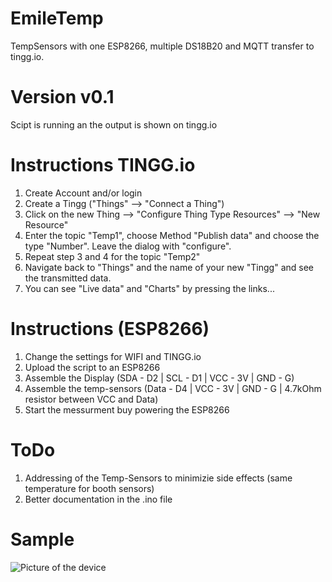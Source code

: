 # EmileTemp
TempSensors with one ESP8266, multiple DS18B20 and MQTT transfer to tingg.io.

# Version v0.1
Scipt is running an the output is shown on tingg.io

# Instructions TINGG.io
1. Create Account and/or login
2. Create a Tingg ("Things" --> "Connect a Thing")
3. Click on the new Thing --> "Configure Thing Type Resources" --> "New Resource"
4. Enter the topic "Temp1", choose Method "Publish data" and choose the type "Number". Leave the dialog with "configure".
5. Repeat step 3 and 4 for the topic "Temp2"
6. Navigate back to "Things" and the name of your new "Tingg" and see the transmitted data.
7. You can see "Live data" and "Charts" by pressing the links...

# Instructions (ESP8266)
1. Change the settings for WIFI and TINGG.io
2. Upload the script to an ESP8266
3. Assemble the Display (SDA - D2 | SCL - D1 | VCC - 3V | GND - G)
4. Assemble the temp-sensors (Data - D4 | VCC - 3V | GND - G | 4.7kOhm resistor between VCC and Data)
5. Start the messurment buy powering the ESP8266

# ToDo
1. Addressing of the Temp-Sensors to minimizie side effects (same temperature for booth sensors)
2. Better documentation in the .ino file

# Sample
![Picture of the device](https://repository-images.githubusercontent.com/410052560/ea7028f5-4d61-4c8c-aa26-e4e332b2d1cc)
